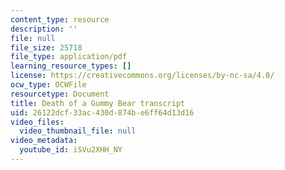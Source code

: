 ```yaml
---
content_type: resource
description: ''
file: null
file_size: 25718
file_type: application/pdf
learning_resource_types: []
license: https://creativecommons.org/licenses/by-nc-sa/4.0/
ocw_type: OCWFile
resourcetype: Document
title: Death of a Gummy Bear transcript
uid: 26122dcf-33ac-430d-874b-e6ff64d13d16
video_files:
  video_thumbnail_file: null
video_metadata:
  youtube_id: iSVu2XHH_NY
---
```


